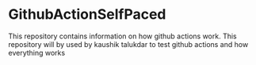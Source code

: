 # GithubActionSelfPaced
This repository contains information on how github actions work. This repository will by used by kaushik talukdar to test github actions and how everything works
